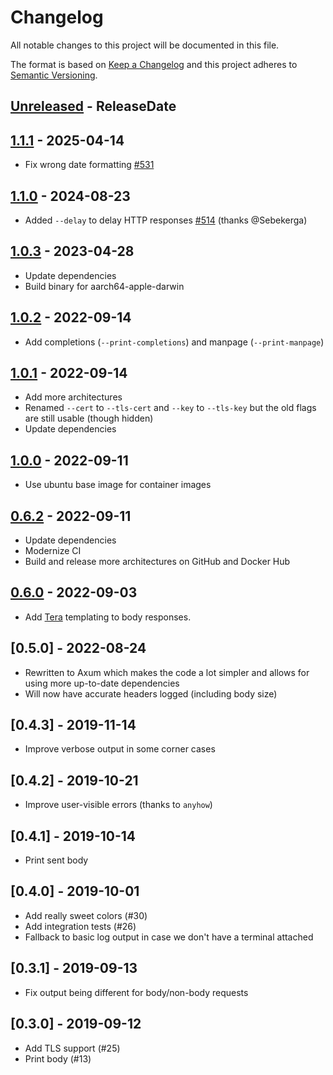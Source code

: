 # Changelog

All notable changes to this project will be documented in this file.

The format is based on [Keep a Changelog](http://keepachangelog.com/)
and this project adheres to [Semantic Versioning](http://semver.org/).

<!-- next-header -->

## [Unreleased] - ReleaseDate

## [1.1.1] - 2025-04-14
- Fix wrong date formatting [#531](https://github.com/svenstaro/dummyhttp/pull/531)

## [1.1.0] - 2024-08-23
- Added `--delay` to delay HTTP responses [#514](https://github.com/svenstaro/dummyhttp/pull/514) (thanks @Sebekerga)

## [1.0.3] - 2023-04-28
- Update dependencies
- Build binary for aarch64-apple-darwin

## [1.0.2] - 2022-09-14
- Add completions (`--print-completions`) and manpage (`--print-manpage`)

## [1.0.1] - 2022-09-14
- Add more architectures
- Renamed `--cert` to `--tls-cert` and `--key` to `--tls-key` but the old flags are
  still usable (though hidden)
- Update dependencies

## [1.0.0] - 2022-09-11
- Use ubuntu base image for container images

## [0.6.2] - 2022-09-11
- Update dependencies
- Modernize CI
- Build and release more architectures on GitHub and Docker Hub

## [0.6.0] - 2022-09-03
- Add [Tera](https://tera.netlify.app/) templating to body responses.

## [0.5.0] - 2022-08-24

- Rewritten to Axum which makes the code a lot simpler and allows for using more up-to-date
  dependencies
- Will now have accurate headers logged (including body size)

## [0.4.3] - 2019-11-14

- Improve verbose output in some corner cases

## [0.4.2] - 2019-10-21

- Improve user-visible errors (thanks to `anyhow`)

## [0.4.1] - 2019-10-14

- Print sent body

## [0.4.0] - 2019-10-01

- Add really sweet colors (#30)
- Add integration tests (#26)
- Fallback to basic log output in case we don't have a terminal attached

## [0.3.1] - 2019-09-13

- Fix output being different for body/non-body requests

## [0.3.0] - 2019-09-12

- Add TLS support (#25)
- Print body (#13)

<!-- next-url -->
[Unreleased]: https://github.com/svenstaro/dummyhttp/compare/v1.1.1...HEAD
[1.1.1]: https://github.com/svenstaro/dummyhttp/compare/v1.1.0...v1.1.1
[1.1.0]: https://github.com/svenstaro/dummyhttp/compare/v1.0.3...v1.1.0
[1.0.3]: https://github.com/svenstaro/dummyhttp/compare/v1.0.2...v1.0.3
[1.0.2]: https://github.com/svenstaro/dummyhttp/compare/v1.0.1...v1.0.2
[1.0.1]: https://github.com/svenstaro/dummyhttp/compare/v1.0.0...v1.0.1
[1.0.0]: https://github.com/svenstaro/dummyhttp/compare/v0.6.2...v1.0.0
[0.6.2]: https://github.com/svenstaro/dummyhttp/compare/v0.6.0...v0.6.2
[0.6.0]: https://github.com/svenstaro/dummyhttp/compare/0.5.0...v0.6.0
